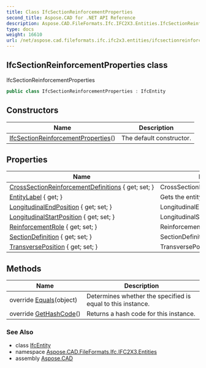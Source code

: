 ```yaml
---
title: Class IfcSectionReinforcementProperties
second_title: Aspose.CAD for .NET API Reference
description: Aspose.CAD.FileFormats.Ifc.IFC2X3.Entities.IfcSectionReinforcementProperties class. IfcSectionReinforcementProperties
type: docs
weight: 16610
url: /net/aspose.cad.fileformats.ifc.ifc2x3.entities/ifcsectionreinforcementproperties/
---
```

## IfcSectionReinforcementProperties class

IfcSectionReinforcementProperties

```csharp
public class IfcSectionReinforcementProperties : IfcEntity
```

## Constructors

| Name | Description |
| --- | --- |
| [IfcSectionReinforcementProperties](ifcsectionreinforcementproperties/)() | The default constructor. |

## Properties

| Name | Description |
| --- | --- |
| [CrossSectionReinforcementDefinitions](../../aspose.cad.fileformats.ifc.ifc2x3.entities/ifcsectionreinforcementproperties/crosssectionreinforcementdefinitions/) { get; set; } | CrossSectionReinforcementDefinitions |
| [EntityLabel](../../aspose.cad.fileformats.ifc/ifcentity/entitylabel/) { get; } | Gets the entity label. |
| [LongitudinalEndPosition](../../aspose.cad.fileformats.ifc.ifc2x3.entities/ifcsectionreinforcementproperties/longitudinalendposition/) { get; set; } | LongitudinalEndPosition |
| [LongitudinalStartPosition](../../aspose.cad.fileformats.ifc.ifc2x3.entities/ifcsectionreinforcementproperties/longitudinalstartposition/) { get; set; } | LongitudinalStartPosition |
| [ReinforcementRole](../../aspose.cad.fileformats.ifc.ifc2x3.entities/ifcsectionreinforcementproperties/reinforcementrole/) { get; set; } | ReinforcementRole |
| [SectionDefinition](../../aspose.cad.fileformats.ifc.ifc2x3.entities/ifcsectionreinforcementproperties/sectiondefinition/) { get; set; } | SectionDefinition |
| [TransversePosition](../../aspose.cad.fileformats.ifc.ifc2x3.entities/ifcsectionreinforcementproperties/transverseposition/) { get; set; } | TransversePosition |

## Methods

| Name | Description |
| --- | --- |
| override [Equals](../../aspose.cad.fileformats.ifc/ifcentity/equals/)(object) | Determines whether the specified is equal to this instance. |
| override [GetHashCode](../../aspose.cad.fileformats.ifc/ifcentity/gethashcode/)() | Returns a hash code for this instance. |

### See Also

* class [IfcEntity](../../aspose.cad.fileformats.ifc/ifcentity/)
* namespace [Aspose.CAD.FileFormats.Ifc.IFC2X3.Entities](../../aspose.cad.fileformats.ifc.ifc2x3.entities/)
* assembly [Aspose.CAD](../../)


